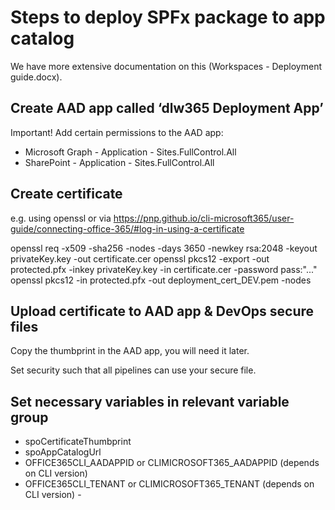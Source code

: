 # Steps to deploy SPFx package to app catalog

We have more extensive documentation on this (Workspaces - Deployment guide.docx).

## Create AAD app called ‘dlw365 Deployment App’

Important! Add certain permissions to the AAD app:

- Microsoft Graph - Application - Sites.FullControl.All
- SharePoint - Application - Sites.FullControl.All

## Create certificate

e.g. using openssl or via https://pnp.github.io/cli-microsoft365/user-guide/connecting-office-365/#log-in-using-a-certificate

openssl req -x509 -sha256 -nodes -days 3650 -newkey rsa:2048 -keyout privateKey.key -out certificate.cer
openssl pkcs12 -export -out protected.pfx -inkey privateKey.key -in certificate.cer -password pass:"..."
openssl pkcs12 -in protected.pfx -out deployment_cert_DEV.pem -nodes

## Upload certificate to AAD app & DevOps secure files

Copy the thumbprint in the AAD app, you will need it later.

Set security such that all pipelines can use your secure file.

## Set necessary variables in relevant variable group

- spoCertificateThumbprint
- spoAppCatalogUrl
- OFFICE365CLI_AADAPPID or CLIMICROSOFT365_AADAPPID (depends on CLI version)
- OFFICE365CLI_TENANT or CLIMICROSOFT365_TENANT (depends on CLI version) -
